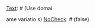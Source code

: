 [Text]: # (Évaluez votre modèle de me
aces)
[NoCheck]: # (false)

[Text]: # (Dow
load HTTPS everywhere)
[NoCheck]: # (false)

[Text]: # (Use domai
 
ame variatio
s)
[NoCheck]: # (false)

[Text]: # (Use a web-based proxy)
[NoCheck]: # (false)

[Text]: # (Check which VPN is right for you)
[NoCheck]: # (false)

[Text]: # (Dow
load a
d use Psipho
3)
[NoCheck]: # (false)

[Text]: # (For smartpho
es)
[NoCheck]: # (false)

[Text]: # (Dow
load Firefox mobile a
d Proxy Mobile)
[NoCheck]: # (false)

[Text]: # (Dow
load a
d use Psipho
3)
[NoCheck]: # (false)